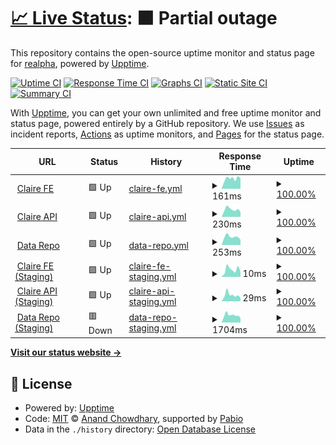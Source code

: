# [📈 Live Status](https://reAlpha.github.io/naamche/claire): <!--live status--> **🟧 Partial outage**

This repository contains the open-source uptime monitor and status page for [realpha](https://reAlpha.github.io/naamche/claire), powered by [Upptime](https://github.com/upptime/upptime).

[![Uptime CI](https://github.com/reAlpha/naamche/claire/workflows/Uptime%20CI/badge.svg)](https://github.com/reAlpha/naamche/claire/actions?query=workflow%3A%22Uptime+CI%22)
[![Response Time CI](https://github.com/reAlpha/naamche/claire/workflows/Response%20Time%20CI/badge.svg)](https://github.com/reAlpha/naamche/claire/actions?query=workflow%3A%22Response+Time+CI%22)
[![Graphs CI](https://github.com/reAlpha/naamche/claire/workflows/Graphs%20CI/badge.svg)](https://github.com/reAlpha/naamche/claire/actions?query=workflow%3A%22Graphs+CI%22)
[![Static Site CI](https://github.com/reAlpha/naamche/claire/workflows/Static%20Site%20CI/badge.svg)](https://github.com/reAlpha/naamche/claire/actions?query=workflow%3A%22Static+Site+CI%22)
[![Summary CI](https://github.com/reAlpha/naamche/claire/workflows/Summary%20CI/badge.svg)](https://github.com/reAlpha/naamche/claire/actions?query=workflow%3A%22Summary+CI%22)

With [Upptime](https://upptime.js.org), you can get your own unlimited and free uptime monitor and status page, powered entirely by a GitHub repository. We use [Issues](https://github.com/reAlpha/naamche/claire/issues) as incident reports, [Actions](https://github.com/reAlpha/naamche/claire/actions) as uptime monitors, and [Pages](https://reAlpha.github.io/naamche/claire) for the status page.

<!--start: status pages-->
<!-- This summary is generated by Upptime (https://github.com/upptime/upptime) -->
<!-- Do not edit this manually, your changes will be overwritten -->
<!-- prettier-ignore -->
| URL | Status | History | Response Time | Uptime |
| --- | ------ | ------- | ------------- | ------ |
| <img alt="" src="https://icons.duckduckgo.com/ip3/www.realpha.com.ico" height="13"> [Claire FE](https://www.realpha.com/) | 🟩 Up | [claire-fe.yml](https://github.com/aakritsubedi/uptime/commits/HEAD/history/claire-fe.yml) | <details><summary><img alt="Response time graph" src="./graphs/claire-fe/response-time-week.png" height="20"> 161ms</summary><br><a href="https://aakritsubedi.github.io/uptime/history/claire-fe"><img alt="Response time 156" src="https://img.shields.io/endpoint?url=https%3A%2F%2Fraw.githubusercontent.com%2Faakritsubedi%2Fuptime%2FHEAD%2Fapi%2Fclaire-fe%2Fresponse-time.json"></a><br><a href="https://aakritsubedi.github.io/uptime/history/claire-fe"><img alt="24-hour response time 165" src="https://img.shields.io/endpoint?url=https%3A%2F%2Fraw.githubusercontent.com%2Faakritsubedi%2Fuptime%2FHEAD%2Fapi%2Fclaire-fe%2Fresponse-time-day.json"></a><br><a href="https://aakritsubedi.github.io/uptime/history/claire-fe"><img alt="7-day response time 161" src="https://img.shields.io/endpoint?url=https%3A%2F%2Fraw.githubusercontent.com%2Faakritsubedi%2Fuptime%2FHEAD%2Fapi%2Fclaire-fe%2Fresponse-time-week.json"></a><br><a href="https://aakritsubedi.github.io/uptime/history/claire-fe"><img alt="30-day response time 172" src="https://img.shields.io/endpoint?url=https%3A%2F%2Fraw.githubusercontent.com%2Faakritsubedi%2Fuptime%2FHEAD%2Fapi%2Fclaire-fe%2Fresponse-time-month.json"></a><br><a href="https://aakritsubedi.github.io/uptime/history/claire-fe"><img alt="1-year response time 156" src="https://img.shields.io/endpoint?url=https%3A%2F%2Fraw.githubusercontent.com%2Faakritsubedi%2Fuptime%2FHEAD%2Fapi%2Fclaire-fe%2Fresponse-time-year.json"></a></details> | <details><summary><a href="https://aakritsubedi.github.io/uptime/history/claire-fe">100.00%</a></summary><a href="https://aakritsubedi.github.io/uptime/history/claire-fe"><img alt="All-time uptime 100.00%" src="https://img.shields.io/endpoint?url=https%3A%2F%2Fraw.githubusercontent.com%2Faakritsubedi%2Fuptime%2FHEAD%2Fapi%2Fclaire-fe%2Fuptime.json"></a><br><a href="https://aakritsubedi.github.io/uptime/history/claire-fe"><img alt="24-hour uptime 100.00%" src="https://img.shields.io/endpoint?url=https%3A%2F%2Fraw.githubusercontent.com%2Faakritsubedi%2Fuptime%2FHEAD%2Fapi%2Fclaire-fe%2Fuptime-day.json"></a><br><a href="https://aakritsubedi.github.io/uptime/history/claire-fe"><img alt="7-day uptime 100.00%" src="https://img.shields.io/endpoint?url=https%3A%2F%2Fraw.githubusercontent.com%2Faakritsubedi%2Fuptime%2FHEAD%2Fapi%2Fclaire-fe%2Fuptime-week.json"></a><br><a href="https://aakritsubedi.github.io/uptime/history/claire-fe"><img alt="30-day uptime 100.00%" src="https://img.shields.io/endpoint?url=https%3A%2F%2Fraw.githubusercontent.com%2Faakritsubedi%2Fuptime%2FHEAD%2Fapi%2Fclaire-fe%2Fuptime-month.json"></a><br><a href="https://aakritsubedi.github.io/uptime/history/claire-fe"><img alt="1-year uptime 100.00%" src="https://img.shields.io/endpoint?url=https%3A%2F%2Fraw.githubusercontent.com%2Faakritsubedi%2Fuptime%2FHEAD%2Fapi%2Fclaire-fe%2Fuptime-year.json"></a></details>
| <img alt="" src="https://icons.duckduckgo.com/ip3/backend-prod.realpha.com.ico" height="13"> [Claire API](https://backend-prod.realpha.com/aire-backend/api/health/) | 🟩 Up | [claire-api.yml](https://github.com/aakritsubedi/uptime/commits/HEAD/history/claire-api.yml) | <details><summary><img alt="Response time graph" src="./graphs/claire-api/response-time-week.png" height="20"> 230ms</summary><br><a href="https://aakritsubedi.github.io/uptime/history/claire-api"><img alt="Response time 350" src="https://img.shields.io/endpoint?url=https%3A%2F%2Fraw.githubusercontent.com%2Faakritsubedi%2Fuptime%2FHEAD%2Fapi%2Fclaire-api%2Fresponse-time.json"></a><br><a href="https://aakritsubedi.github.io/uptime/history/claire-api"><img alt="24-hour response time 150" src="https://img.shields.io/endpoint?url=https%3A%2F%2Fraw.githubusercontent.com%2Faakritsubedi%2Fuptime%2FHEAD%2Fapi%2Fclaire-api%2Fresponse-time-day.json"></a><br><a href="https://aakritsubedi.github.io/uptime/history/claire-api"><img alt="7-day response time 230" src="https://img.shields.io/endpoint?url=https%3A%2F%2Fraw.githubusercontent.com%2Faakritsubedi%2Fuptime%2FHEAD%2Fapi%2Fclaire-api%2Fresponse-time-week.json"></a><br><a href="https://aakritsubedi.github.io/uptime/history/claire-api"><img alt="30-day response time 548" src="https://img.shields.io/endpoint?url=https%3A%2F%2Fraw.githubusercontent.com%2Faakritsubedi%2Fuptime%2FHEAD%2Fapi%2Fclaire-api%2Fresponse-time-month.json"></a><br><a href="https://aakritsubedi.github.io/uptime/history/claire-api"><img alt="1-year response time 350" src="https://img.shields.io/endpoint?url=https%3A%2F%2Fraw.githubusercontent.com%2Faakritsubedi%2Fuptime%2FHEAD%2Fapi%2Fclaire-api%2Fresponse-time-year.json"></a></details> | <details><summary><a href="https://aakritsubedi.github.io/uptime/history/claire-api">100.00%</a></summary><a href="https://aakritsubedi.github.io/uptime/history/claire-api"><img alt="All-time uptime 99.98%" src="https://img.shields.io/endpoint?url=https%3A%2F%2Fraw.githubusercontent.com%2Faakritsubedi%2Fuptime%2FHEAD%2Fapi%2Fclaire-api%2Fuptime.json"></a><br><a href="https://aakritsubedi.github.io/uptime/history/claire-api"><img alt="24-hour uptime 100.00%" src="https://img.shields.io/endpoint?url=https%3A%2F%2Fraw.githubusercontent.com%2Faakritsubedi%2Fuptime%2FHEAD%2Fapi%2Fclaire-api%2Fuptime-day.json"></a><br><a href="https://aakritsubedi.github.io/uptime/history/claire-api"><img alt="7-day uptime 100.00%" src="https://img.shields.io/endpoint?url=https%3A%2F%2Fraw.githubusercontent.com%2Faakritsubedi%2Fuptime%2FHEAD%2Fapi%2Fclaire-api%2Fuptime-week.json"></a><br><a href="https://aakritsubedi.github.io/uptime/history/claire-api"><img alt="30-day uptime 99.94%" src="https://img.shields.io/endpoint?url=https%3A%2F%2Fraw.githubusercontent.com%2Faakritsubedi%2Fuptime%2FHEAD%2Fapi%2Fclaire-api%2Fuptime-month.json"></a><br><a href="https://aakritsubedi.github.io/uptime/history/claire-api"><img alt="1-year uptime 99.98%" src="https://img.shields.io/endpoint?url=https%3A%2F%2Fraw.githubusercontent.com%2Faakritsubedi%2Fuptime%2FHEAD%2Fapi%2Fclaire-api%2Fuptime-year.json"></a></details>
| <img alt="" src="https://icons.duckduckgo.com/ip3/data.prod.realpha.com.ico" height="13"> [Data Repo](https://data.prod.realpha.com/health/) | 🟩 Up | [data-repo.yml](https://github.com/aakritsubedi/uptime/commits/HEAD/history/data-repo.yml) | <details><summary><img alt="Response time graph" src="./graphs/data-repo/response-time-week.png" height="20"> 253ms</summary><br><a href="https://aakritsubedi.github.io/uptime/history/data-repo"><img alt="Response time 279" src="https://img.shields.io/endpoint?url=https%3A%2F%2Fraw.githubusercontent.com%2Faakritsubedi%2Fuptime%2FHEAD%2Fapi%2Fdata-repo%2Fresponse-time.json"></a><br><a href="https://aakritsubedi.github.io/uptime/history/data-repo"><img alt="24-hour response time 162" src="https://img.shields.io/endpoint?url=https%3A%2F%2Fraw.githubusercontent.com%2Faakritsubedi%2Fuptime%2FHEAD%2Fapi%2Fdata-repo%2Fresponse-time-day.json"></a><br><a href="https://aakritsubedi.github.io/uptime/history/data-repo"><img alt="7-day response time 253" src="https://img.shields.io/endpoint?url=https%3A%2F%2Fraw.githubusercontent.com%2Faakritsubedi%2Fuptime%2FHEAD%2Fapi%2Fdata-repo%2Fresponse-time-week.json"></a><br><a href="https://aakritsubedi.github.io/uptime/history/data-repo"><img alt="30-day response time 295" src="https://img.shields.io/endpoint?url=https%3A%2F%2Fraw.githubusercontent.com%2Faakritsubedi%2Fuptime%2FHEAD%2Fapi%2Fdata-repo%2Fresponse-time-month.json"></a><br><a href="https://aakritsubedi.github.io/uptime/history/data-repo"><img alt="1-year response time 279" src="https://img.shields.io/endpoint?url=https%3A%2F%2Fraw.githubusercontent.com%2Faakritsubedi%2Fuptime%2FHEAD%2Fapi%2Fdata-repo%2Fresponse-time-year.json"></a></details> | <details><summary><a href="https://aakritsubedi.github.io/uptime/history/data-repo">100.00%</a></summary><a href="https://aakritsubedi.github.io/uptime/history/data-repo"><img alt="All-time uptime 100.00%" src="https://img.shields.io/endpoint?url=https%3A%2F%2Fraw.githubusercontent.com%2Faakritsubedi%2Fuptime%2FHEAD%2Fapi%2Fdata-repo%2Fuptime.json"></a><br><a href="https://aakritsubedi.github.io/uptime/history/data-repo"><img alt="24-hour uptime 100.00%" src="https://img.shields.io/endpoint?url=https%3A%2F%2Fraw.githubusercontent.com%2Faakritsubedi%2Fuptime%2FHEAD%2Fapi%2Fdata-repo%2Fuptime-day.json"></a><br><a href="https://aakritsubedi.github.io/uptime/history/data-repo"><img alt="7-day uptime 100.00%" src="https://img.shields.io/endpoint?url=https%3A%2F%2Fraw.githubusercontent.com%2Faakritsubedi%2Fuptime%2FHEAD%2Fapi%2Fdata-repo%2Fuptime-week.json"></a><br><a href="https://aakritsubedi.github.io/uptime/history/data-repo"><img alt="30-day uptime 100.00%" src="https://img.shields.io/endpoint?url=https%3A%2F%2Fraw.githubusercontent.com%2Faakritsubedi%2Fuptime%2FHEAD%2Fapi%2Fdata-repo%2Fuptime-month.json"></a><br><a href="https://aakritsubedi.github.io/uptime/history/data-repo"><img alt="1-year uptime 100.00%" src="https://img.shields.io/endpoint?url=https%3A%2F%2Fraw.githubusercontent.com%2Faakritsubedi%2Fuptime%2FHEAD%2Fapi%2Fdata-repo%2Fuptime-year.json"></a></details>
| <img alt="" src="https://icons.duckduckgo.com/ip3/www.realpha.com.ico" height="13"> [Claire FE (Staging)](https://www.realpha.com/) | 🟩 Up | [claire-fe-staging.yml](https://github.com/aakritsubedi/uptime/commits/HEAD/history/claire-fe-staging.yml) | <details><summary><img alt="Response time graph" src="./graphs/claire-fe-staging/response-time-week.png" height="20"> 10ms</summary><br><a href="https://aakritsubedi.github.io/uptime/history/claire-fe-staging"><img alt="Response time 12" src="https://img.shields.io/endpoint?url=https%3A%2F%2Fraw.githubusercontent.com%2Faakritsubedi%2Fuptime%2FHEAD%2Fapi%2Fclaire-fe-staging%2Fresponse-time.json"></a><br><a href="https://aakritsubedi.github.io/uptime/history/claire-fe-staging"><img alt="24-hour response time 7" src="https://img.shields.io/endpoint?url=https%3A%2F%2Fraw.githubusercontent.com%2Faakritsubedi%2Fuptime%2FHEAD%2Fapi%2Fclaire-fe-staging%2Fresponse-time-day.json"></a><br><a href="https://aakritsubedi.github.io/uptime/history/claire-fe-staging"><img alt="7-day response time 10" src="https://img.shields.io/endpoint?url=https%3A%2F%2Fraw.githubusercontent.com%2Faakritsubedi%2Fuptime%2FHEAD%2Fapi%2Fclaire-fe-staging%2Fresponse-time-week.json"></a><br><a href="https://aakritsubedi.github.io/uptime/history/claire-fe-staging"><img alt="30-day response time 18" src="https://img.shields.io/endpoint?url=https%3A%2F%2Fraw.githubusercontent.com%2Faakritsubedi%2Fuptime%2FHEAD%2Fapi%2Fclaire-fe-staging%2Fresponse-time-month.json"></a><br><a href="https://aakritsubedi.github.io/uptime/history/claire-fe-staging"><img alt="1-year response time 12" src="https://img.shields.io/endpoint?url=https%3A%2F%2Fraw.githubusercontent.com%2Faakritsubedi%2Fuptime%2FHEAD%2Fapi%2Fclaire-fe-staging%2Fresponse-time-year.json"></a></details> | <details><summary><a href="https://aakritsubedi.github.io/uptime/history/claire-fe-staging">100.00%</a></summary><a href="https://aakritsubedi.github.io/uptime/history/claire-fe-staging"><img alt="All-time uptime 100.00%" src="https://img.shields.io/endpoint?url=https%3A%2F%2Fraw.githubusercontent.com%2Faakritsubedi%2Fuptime%2FHEAD%2Fapi%2Fclaire-fe-staging%2Fuptime.json"></a><br><a href="https://aakritsubedi.github.io/uptime/history/claire-fe-staging"><img alt="24-hour uptime 100.00%" src="https://img.shields.io/endpoint?url=https%3A%2F%2Fraw.githubusercontent.com%2Faakritsubedi%2Fuptime%2FHEAD%2Fapi%2Fclaire-fe-staging%2Fuptime-day.json"></a><br><a href="https://aakritsubedi.github.io/uptime/history/claire-fe-staging"><img alt="7-day uptime 100.00%" src="https://img.shields.io/endpoint?url=https%3A%2F%2Fraw.githubusercontent.com%2Faakritsubedi%2Fuptime%2FHEAD%2Fapi%2Fclaire-fe-staging%2Fuptime-week.json"></a><br><a href="https://aakritsubedi.github.io/uptime/history/claire-fe-staging"><img alt="30-day uptime 100.00%" src="https://img.shields.io/endpoint?url=https%3A%2F%2Fraw.githubusercontent.com%2Faakritsubedi%2Fuptime%2FHEAD%2Fapi%2Fclaire-fe-staging%2Fuptime-month.json"></a><br><a href="https://aakritsubedi.github.io/uptime/history/claire-fe-staging"><img alt="1-year uptime 100.00%" src="https://img.shields.io/endpoint?url=https%3A%2F%2Fraw.githubusercontent.com%2Faakritsubedi%2Fuptime%2FHEAD%2Fapi%2Fclaire-fe-staging%2Fuptime-year.json"></a></details>
| <img alt="" src="https://icons.duckduckgo.com/ip3/backend-prod.realpha.com.ico" height="13"> [Claire API (Staging)](https://backend-prod.realpha.com/aire-backend/api/health/) | 🟩 Up | [claire-api-staging.yml](https://github.com/aakritsubedi/uptime/commits/HEAD/history/claire-api-staging.yml) | <details><summary><img alt="Response time graph" src="./graphs/claire-api-staging/response-time-week.png" height="20"> 29ms</summary><br><a href="https://aakritsubedi.github.io/uptime/history/claire-api-staging"><img alt="Response time 34" src="https://img.shields.io/endpoint?url=https%3A%2F%2Fraw.githubusercontent.com%2Faakritsubedi%2Fuptime%2FHEAD%2Fapi%2Fclaire-api-staging%2Fresponse-time.json"></a><br><a href="https://aakritsubedi.github.io/uptime/history/claire-api-staging"><img alt="24-hour response time 15" src="https://img.shields.io/endpoint?url=https%3A%2F%2Fraw.githubusercontent.com%2Faakritsubedi%2Fuptime%2FHEAD%2Fapi%2Fclaire-api-staging%2Fresponse-time-day.json"></a><br><a href="https://aakritsubedi.github.io/uptime/history/claire-api-staging"><img alt="7-day response time 29" src="https://img.shields.io/endpoint?url=https%3A%2F%2Fraw.githubusercontent.com%2Faakritsubedi%2Fuptime%2FHEAD%2Fapi%2Fclaire-api-staging%2Fresponse-time-week.json"></a><br><a href="https://aakritsubedi.github.io/uptime/history/claire-api-staging"><img alt="30-day response time 37" src="https://img.shields.io/endpoint?url=https%3A%2F%2Fraw.githubusercontent.com%2Faakritsubedi%2Fuptime%2FHEAD%2Fapi%2Fclaire-api-staging%2Fresponse-time-month.json"></a><br><a href="https://aakritsubedi.github.io/uptime/history/claire-api-staging"><img alt="1-year response time 34" src="https://img.shields.io/endpoint?url=https%3A%2F%2Fraw.githubusercontent.com%2Faakritsubedi%2Fuptime%2FHEAD%2Fapi%2Fclaire-api-staging%2Fresponse-time-year.json"></a></details> | <details><summary><a href="https://aakritsubedi.github.io/uptime/history/claire-api-staging">100.00%</a></summary><a href="https://aakritsubedi.github.io/uptime/history/claire-api-staging"><img alt="All-time uptime 100.00%" src="https://img.shields.io/endpoint?url=https%3A%2F%2Fraw.githubusercontent.com%2Faakritsubedi%2Fuptime%2FHEAD%2Fapi%2Fclaire-api-staging%2Fuptime.json"></a><br><a href="https://aakritsubedi.github.io/uptime/history/claire-api-staging"><img alt="24-hour uptime 100.00%" src="https://img.shields.io/endpoint?url=https%3A%2F%2Fraw.githubusercontent.com%2Faakritsubedi%2Fuptime%2FHEAD%2Fapi%2Fclaire-api-staging%2Fuptime-day.json"></a><br><a href="https://aakritsubedi.github.io/uptime/history/claire-api-staging"><img alt="7-day uptime 100.00%" src="https://img.shields.io/endpoint?url=https%3A%2F%2Fraw.githubusercontent.com%2Faakritsubedi%2Fuptime%2FHEAD%2Fapi%2Fclaire-api-staging%2Fuptime-week.json"></a><br><a href="https://aakritsubedi.github.io/uptime/history/claire-api-staging"><img alt="30-day uptime 100.00%" src="https://img.shields.io/endpoint?url=https%3A%2F%2Fraw.githubusercontent.com%2Faakritsubedi%2Fuptime%2FHEAD%2Fapi%2Fclaire-api-staging%2Fuptime-month.json"></a><br><a href="https://aakritsubedi.github.io/uptime/history/claire-api-staging"><img alt="1-year uptime 100.00%" src="https://img.shields.io/endpoint?url=https%3A%2F%2Fraw.githubusercontent.com%2Faakritsubedi%2Fuptime%2FHEAD%2Fapi%2Fclaire-api-staging%2Fuptime-year.json"></a></details>
| <img alt="" src="https://icons.duckduckgo.com/ip3/data.staging.realpha.com.ico" height="13"> [Data Repo (Staging)](https://data.staging.realpha.com/health/) | 🟥 Down | [data-repo-staging.yml](https://github.com/aakritsubedi/uptime/commits/HEAD/history/data-repo-staging.yml) | <details><summary><img alt="Response time graph" src="./graphs/data-repo-staging/response-time-week.png" height="20"> 1704ms</summary><br><a href="https://aakritsubedi.github.io/uptime/history/data-repo-staging"><img alt="Response time 832" src="https://img.shields.io/endpoint?url=https%3A%2F%2Fraw.githubusercontent.com%2Faakritsubedi%2Fuptime%2FHEAD%2Fapi%2Fdata-repo-staging%2Fresponse-time.json"></a><br><a href="https://aakritsubedi.github.io/uptime/history/data-repo-staging"><img alt="24-hour response time 6833" src="https://img.shields.io/endpoint?url=https%3A%2F%2Fraw.githubusercontent.com%2Faakritsubedi%2Fuptime%2FHEAD%2Fapi%2Fdata-repo-staging%2Fresponse-time-day.json"></a><br><a href="https://aakritsubedi.github.io/uptime/history/data-repo-staging"><img alt="7-day response time 1704" src="https://img.shields.io/endpoint?url=https%3A%2F%2Fraw.githubusercontent.com%2Faakritsubedi%2Fuptime%2FHEAD%2Fapi%2Fdata-repo-staging%2Fresponse-time-week.json"></a><br><a href="https://aakritsubedi.github.io/uptime/history/data-repo-staging"><img alt="30-day response time 662" src="https://img.shields.io/endpoint?url=https%3A%2F%2Fraw.githubusercontent.com%2Faakritsubedi%2Fuptime%2FHEAD%2Fapi%2Fdata-repo-staging%2Fresponse-time-month.json"></a><br><a href="https://aakritsubedi.github.io/uptime/history/data-repo-staging"><img alt="1-year response time 832" src="https://img.shields.io/endpoint?url=https%3A%2F%2Fraw.githubusercontent.com%2Faakritsubedi%2Fuptime%2FHEAD%2Fapi%2Fdata-repo-staging%2Fresponse-time-year.json"></a></details> | <details><summary><a href="https://aakritsubedi.github.io/uptime/history/data-repo-staging">100.00%</a></summary><a href="https://aakritsubedi.github.io/uptime/history/data-repo-staging"><img alt="All-time uptime 99.94%" src="https://img.shields.io/endpoint?url=https%3A%2F%2Fraw.githubusercontent.com%2Faakritsubedi%2Fuptime%2FHEAD%2Fapi%2Fdata-repo-staging%2Fuptime.json"></a><br><a href="https://aakritsubedi.github.io/uptime/history/data-repo-staging"><img alt="24-hour uptime 99.99%" src="https://img.shields.io/endpoint?url=https%3A%2F%2Fraw.githubusercontent.com%2Faakritsubedi%2Fuptime%2FHEAD%2Fapi%2Fdata-repo-staging%2Fuptime-day.json"></a><br><a href="https://aakritsubedi.github.io/uptime/history/data-repo-staging"><img alt="7-day uptime 100.00%" src="https://img.shields.io/endpoint?url=https%3A%2F%2Fraw.githubusercontent.com%2Faakritsubedi%2Fuptime%2FHEAD%2Fapi%2Fdata-repo-staging%2Fuptime-week.json"></a><br><a href="https://aakritsubedi.github.io/uptime/history/data-repo-staging"><img alt="30-day uptime 100.00%" src="https://img.shields.io/endpoint?url=https%3A%2F%2Fraw.githubusercontent.com%2Faakritsubedi%2Fuptime%2FHEAD%2Fapi%2Fdata-repo-staging%2Fuptime-month.json"></a><br><a href="https://aakritsubedi.github.io/uptime/history/data-repo-staging"><img alt="1-year uptime 99.94%" src="https://img.shields.io/endpoint?url=https%3A%2F%2Fraw.githubusercontent.com%2Faakritsubedi%2Fuptime%2FHEAD%2Fapi%2Fdata-repo-staging%2Fuptime-year.json"></a></details>

<!--end: status pages-->

[**Visit our status website →**](https://reAlpha.github.io/naamche/claire)

## 📄 License

- Powered by: [Upptime](https://github.com/upptime/upptime)
- Code: [MIT](./LICENSE) © [Anand Chowdhary](https://anandchowdhary.com), supported by [Pabio](https://pabio.com)
- Data in the `./history` directory: [Open Database License](https://opendatacommons.org/licenses/odbl/1-0/)
